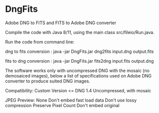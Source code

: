 # DngFits
Adobe DNG to FITS  and FITS to Adobe DNG converter

Compile the code with Java 8/11, using the main class src/fileio/Run.java.

Run the code from command line:

dng to fits conversion : java -jar DngFits.jar dng2fits input.dng output.fits

fits to dng conversion : java -jar DngFits.jar fits2dng input.fits output.dng

The software works only with uncompressed DNG with the mosaic (no demosaiced images), below a list of specifications used on Adobe DNG converter to produce suited DNG images.

Compatibility: Custom 
Version <= DNG 1.4
Uncompressed, with mosaic

JPEG Preview: None
Don't embed fast load data
Don't use lossy compression
Preserve Pixel Count
Don't embed original
